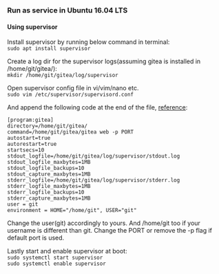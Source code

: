 ### Run as service in Ubuntu 16.04 LTS
#### Using supervisor
Install supervisor by running below command in terminal:  
```sudo apt install supervisor```  

Create a log dir for the supervisor logs(assuming gitea is installed in /home/git/gitea/):  
```mkdir /home/git/gitea/log/supervisor```  

Open supervisor config file in vi/vim/nano etc.  
```sudo vim /etc/supervisor/supervisord.conf```  

And append the following code at the end of the file, [reference](https://github.com/go-gitea/gitea/blob/master/contrib/supervisor/gitea):  
```
[program:gitea]
directory=/home/git/gitea/
command=/home/git/gitea/gitea web -p PORT
autostart=true
autorestart=true
startsecs=10
stdout_logfile=/home/git/gitea/log/supervisor/stdout.log
stdout_logfile_maxbytes=1MB
stdout_logfile_backups=10
stdout_capture_maxbytes=1MB
stderr_logfile=/home/git/gitea/log/supervisor/stderr.log
stderr_logfile_maxbytes=1MB
stderr_logfile_backups=10
stderr_capture_maxbytes=1MB
user = git
environment = HOME="/home/git", USER="git"
```  

Change the user(git) accordingly to yours. And /home/git too if your username is different than git. Change the PORT or remove the -p flag if default port is used.  

Lastly start and enable supervisor at boot:  
```sudo systemctl start supervisor```  
```sudo systemctl enable supervisor```  
